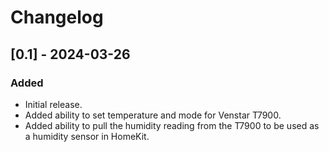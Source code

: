 # Changelog

## [0.1] - 2024-03-26

### Added

* Initial release.
* Added ability to set temperature and mode for Venstar T7900.
* Added ability to pull the humidity reading from the T7900 to be used as a humidity sensor in HomeKit.